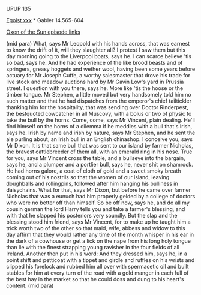 UPUP 135 

[Egoist xxx](https://archive.org/stream/ulysses00joyc_1?ref=ol#page/xxx/mode/1up) * Gabler 14.565-604

[Oxen of the Sun episode links](https://github.com/upup1904/ulysses_splits/blob/master/oxen_of_the_sun/episode_links_oxen_of_the_sun.md)


(mid para) What, says Mr Leopold with his hands
across, that was earnest to know the drift of it, will they slaughter
all? I protest I saw them but this day morning going to the Liverpool
boats, says he. I can scarce believe 'tis so bad, says he. And he had
experience of the like brood beasts and of springers, greasy hoggets and
wether wool, having been some years before actuary for Mr Joseph Cuffe,
a worthy salesmaster that drove his trade for live stock and meadow
auctions hard by Mr Gavin Low's yard in Prussia street. I question with
you there, says he. More like 'tis the hoose or the timber tongue. Mr
Stephen, a little moved but very handsomely told him no such matter and
that he had dispatches from the emperor's chief tailtickler thanking him
for the hospitality, that was sending over Doctor Rinderpest, the
bestquoted cowcatcher in all Muscovy, with a bolus or two of physic to
take the bull by the horns. Come, come, says Mr Vincent, plain dealing.
He'll find himself on the horns of a dilemma if he meddles with a bull
that's Irish, says he. Irish by name and irish by nature, says Mr
Stephen, and he sent the ale purling about, an Irish bull in an English
chinashop. I conceive you, says Mr Dixon. It is that same bull that was
sent to our island by farmer Nicholas, the bravest cattlebreeder of them
all, with an emerald ring in his nose. True for you, says Mr Vincent
cross the table, and a bullseye into the bargain, says he, and a plumper
and a portlier bull, says he, never shit on shamrock. He had horns
galore, a coat of cloth of gold and a sweet smoky breath coming out of
his nostrils so that the women of our island, leaving doughballs and
rollingpins, followed after him hanging his bulliness in daisychains.
What for that, says Mr Dixon, but before he came over farmer Nicholas
that was a eunuch had him properly gelded by a college of doctors who
were no better off than himself. So be off now, says he, and do all my
cousin german the lord Harry tells you and take a farmer's blessing, and
with that he slapped his posteriors very soundly. But the slap and the
blessing stood him friend, says Mr Vincent, for to make up he taught him
a trick worth two of the other so that maid, wife, abbess and widow to
this day affirm that they would rather any time of the month whisper in
his ear in the dark of a cowhouse or get a lick on the nape from his
long holy tongue than lie with the finest strapping young ravisher in
the four fields of all Ireland. Another then put in his word: And they
dressed him, says he, in a point shift and petticoat with a tippet and
girdle and ruffles on his wrists and clipped his forelock and rubbed him
all over with spermacetic oil and built stables for him at every turn of
the road with a gold manger in each full of the best hay in the market
so that he could doss and dung to his heart's content.  (mid para)

